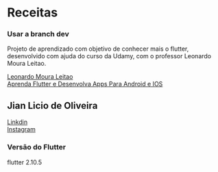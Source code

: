 # Receitas

### Usar a branch dev
Projeto de aprendizado com objetivo de conhecer mais o flutter, desenvolvido com ajuda do curso da Udamy, com o professor Leonardo Moura Leitao.  

[Leonardo Moura Leitao](https://www.udemy.com/user/leonardomouraleitao/)  
[Aprenda Flutter e Desenvolva Apps Para Android e IOS](https://www.udemy.com/course/curso-flutter/)

## Jian Licio de Oliveira
[Linkdin](https://www.linkedin.com/in/jian-licio-de-oliveira-458853174/)  
[Instagram](https://www.instagram.com/jian_licio/)

### Versão do Flutter
flutter 2.10.5